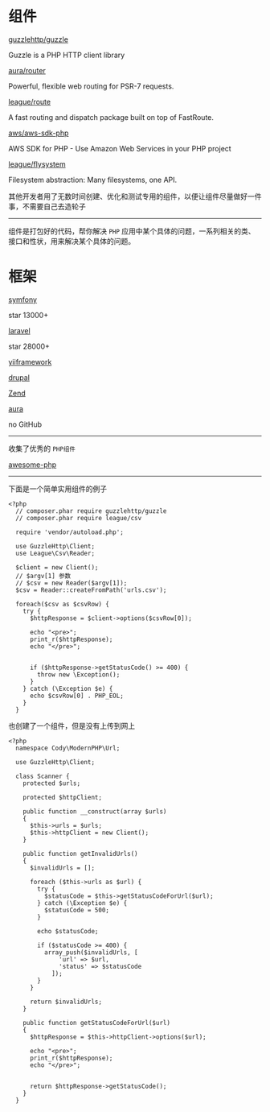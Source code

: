 # 组件

[guzzlehttp/guzzle](https://packagist.org/packages/guzzlehttp/guzzle)

Guzzle is a PHP HTTP client library

[aura/router](https://packagist.org/packages/aura/router)

Powerful, flexible web routing for PSR-7 requests.

[league/route](https://packagist.org/packages/league/route)

A fast routing and dispatch package built on top of FastRoute.

[aws/aws-sdk-php](https://packagist.org/packages/aws/aws-sdk-php)

AWS SDK for PHP - Use Amazon Web Services in your PHP project

[league/flysystem](https://packagist.org/packages/league/flysystem)

Filesystem abstraction: Many filesystems, one API.

其他开发者用了无数时间创建、优化和测试专用的组件，以便让组件尽量做好一件事，不需要自己去造轮子

---

组件是打包好的代码，帮你解决 `PHP` 应用中某个具体的问题，一系列相关的类、接口和性状，用来解决某个具体的问题。

# 框架

[symfony](https://github.com/symfony/symfony)

star 13000+

[laravel](https://github.com/laravel/laravel)

star 28000+

[yiiframework](http://www.yiiframework.com/)

[drupal](https://www.drupal.org/)

[Zend](https://framework.zend.com/)

[aura](http://auraphp.com/framework/)

no GitHub

---

收集了优秀的 `PHP组件`

[awesome-php](https://github.com/ziadoz/awesome-php)

---

下面是一个简单实用组件的例子

    <?php
      // composer.phar require guzzlehttp/guzzle
      // composer.phar require league/csv

      require 'vendor/autoload.php';

      use GuzzleHttp\Client;
      use League\Csv\Reader;

      $client = new Client();
      // $argv[1] 参数
      // $csv = new Reader($argv[1]);
      $csv = Reader::createFromPath('urls.csv');

      foreach($csv as $csvRow) {
        try {
          $httpResponse = $client->options($csvRow[0]);

          echo "<pre>";
          print_r($httpResponse);
          echo "</pre>";


          if ($httpResponse->getStatusCode() >= 400) {
            throw new \Exception();
          }
        } catch (\Exception $e) {
          echo $csvRow[0] . PHP_EOL;
        }
      }

也创建了一个组件，但是没有上传到网上

    <?php
      namespace Cody\ModernPHP\Url;

      use GuzzleHttp\Client;

      class Scanner {
        protected $urls;

        protected $httpClient;

        public function __construct(array $urls)
        {
          $this->urls = $urls;
          $this->httpClient = new Client();
        }

        public function getInvalidUrls()
        {
          $invalidUrls = [];

          foreach ($this->urls as $url) {
            try {
              $statusCode = $this->getStatusCodeForUrl($url);
            } catch (\Exception $e) {
              $statusCode = 500;
            }

            echo $statusCode;

            if ($statusCode >= 400) {
              array_push($invalidUrls, [
                  'url' => $url,
                  'status' => $statusCode
                ]);
            }
          }

          return $invalidUrls;
        }

        public function getStatusCodeForUrl($url)
        {
          $httpResponse = $this->httpClient->options($url);

          echo "<pre>";
          print_r($httpResponse);
          echo "</pre>";


          return $httpResponse->getStatusCode();
        }
      }
